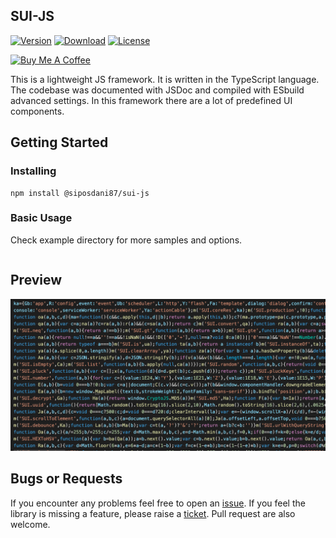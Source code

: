 ## SUI-JS

[![Version](https://img.shields.io/npm/v/@siposdani87/sui-js.svg?style=square)](https://www.npmjs.com/package/@siposdani87/sui-js)
[![Download](https://img.shields.io/npm/dt/@siposdani87/sui-js.svg?style=square)](https://www.npmjs.com/package/@siposdani87/sui-js)
[![License](https://img.shields.io/npm/l/@siposdani87/sui-js.svg?style=square)](./LICENSE)

<a href="https://www.buymeacoffee.com/siposdani87" target="_blank"><img src="https://cdn.buymeacoffee.com/buttons/v2/default-blue.png" alt="Buy Me A Coffee" /></a>

This is a lightweight JS framework. It is written in the TypeScript language. The codebase was documented with JSDoc and compiled with ESbuild advanced settings. In this framework there are a lot of predefined UI components.

## Getting Started

### Installing

```
npm install @siposdani87/sui-js
```

### Basic Usage

Check example directory for more samples and options.

```js

```

## Preview
![Overview](https://raw.githubusercontent.com/siposdani87/sui-js/master/images/sui-js.png)

## Bugs or Requests

If you encounter any problems feel free to open an [issue](https://github.com/siposdani87/sui-js/issues/new?template=bug_report.md). If you feel the library is missing a feature, please raise a [ticket](https://github.com/siposdani87/sui-js/issues/new?template=feature_request.md). Pull request are also welcome.